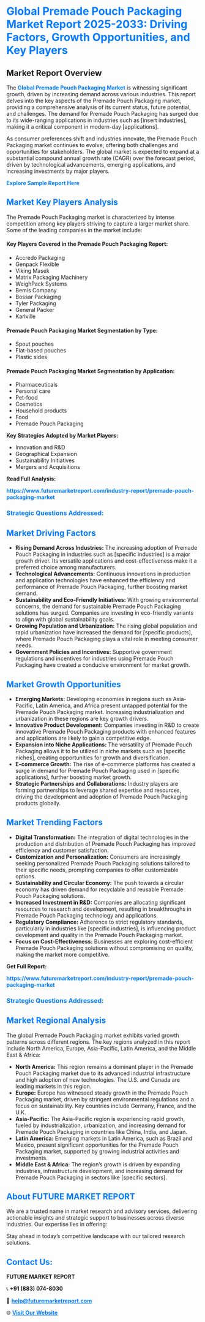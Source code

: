 <h1 style="color: #007BFF;">Global Premade Pouch Packaging Market Report 2025-2033: Driving Factors, Growth Opportunities, and Key Players</h1>

<section id="overview">
<h2>Market Report Overview</h2>
<p>The <a href="https://www.futuremarketreport.com/industry-report/premade-pouch-packaging-market" style="color: #007BFF; text-decoration: none;"><strong>Global Premade Pouch Packaging Market</strong></a> is witnessing significant growth, driven by increasing demand across various industries. This report delves into the key aspects of the Premade Pouch Packaging market, providing a comprehensive analysis of its current status, future potential, and challenges. The demand for Premade Pouch Packaging has surged due to its wide-ranging applications in industries such as [insert industries], making it a critical component in modern-day [applications].</p>
<p>As consumer preferences shift and industries innovate, the Premade Pouch Packaging market continues to evolve, offering both challenges and opportunities for stakeholders. The global market is expected to expand at a substantial compound annual growth rate (CAGR) over the forecast period, driven by technological advancements, emerging applications, and increasing investments by major players.</p>
</section>

<section id="overview">
<p><a href="https://www.futuremarketreport.com/request-sample/reportId=112052" style="color: #007BFF; text-decoration: none;"><strong>Explore Sample Report Here</strong></a></p>
</section>

<section id="key-players">
<h2 style="color: #007BFF;">Market Key Players Analysis</h2>
<p>The Premade Pouch Packaging market is characterized by intense competition among key players striving to capture a larger market share. Some of the leading companies in the market include:</p>
<h4>Key Players Covered in the Premade Pouch Packaging Report:</h4>
<ul><li>Accredo Packaging</li><li>Genpack Flexible</li><li>Viking Masek</li><li>Matrix Packaging Machinery</li><li>WeighPack Systems</li><li>Bemis Company</li><li>Bossar Packaging</li><li>Tyler Packaging</li><li>General Packer</li><li>Karlville</li></ul>
<h4>Premade Pouch Packaging Market Segmentation by Type:</h4>
<ul><li>Spout pouches</li><li>Flat-based pouches</li><li>Plastic sides</li></ul>

<h4>Premade Pouch Packaging Market Segmentation by Application:</h4>
<ul><li>Pharmaceuticals</li><li>Personal care</li><li>Pet-food</li><li>Cosmetics</li><li>Household products</li><li>Food</li><li>Premade Pouch Packaging</li></ul>
<p><strong>Key Strategies Adopted by Market Players:</strong></p>
<ul>
<li>Innovation and R&D</li>
<li>Geographical Expansion</li>
<li>Sustainability Initiatives</li>
<li>Mergers and Acquisitions</li>
</ul>
</section>

<section>
<p><strong>Read Full Analysis: </strong></p><a href="https://www.futuremarketreport.com/industry-report/premade-pouch-packaging-market" style="color: #007BFF; text-decoration: none;"><strong>https://www.futuremarketreport.com/industry-report/premade-pouch-packaging-market</strong></a>
<h3 style="color: #007BFF;">Strategic Questions Addressed:</h3>
</section>

<section id="driving-factors">
<h2 style="color: #007BFF;">Market Driving Factors</h2>
<ul>
<li><strong>Rising Demand Across Industries:</strong> The increasing adoption of Premade Pouch Packaging in industries such as [specific industries] is a major growth driver. Its versatile applications and cost-effectiveness make it a preferred choice among manufacturers.</li>
<li><strong>Technological Advancements:</strong> Continuous innovations in production and application technologies have enhanced the efficiency and performance of Premade Pouch Packaging, further boosting market demand.</li>
<li><strong>Sustainability and Eco-Friendly Initiatives:</strong> With growing environmental concerns, the demand for sustainable Premade Pouch Packaging solutions has surged. Companies are investing in eco-friendly variants to align with global sustainability goals.</li>
<li><strong>Growing Population and Urbanization:</strong> The rising global population and rapid urbanization have increased the demand for [specific products], where Premade Pouch Packaging plays a vital role in meeting consumer needs.</li>
<li><strong>Government Policies and Incentives:</strong> Supportive government regulations and incentives for industries using Premade Pouch Packaging have created a conducive environment for market growth.</li>
</ul>
</section>

<section id="growth-opportunities">
<h2 style="color: #007BFF;">Market Growth Opportunities</h2>
<ul>
<li><strong>Emerging Markets:</strong> Developing economies in regions such as Asia-Pacific, Latin America, and Africa present untapped potential for the Premade Pouch Packaging market. Increasing industrialization and urbanization in these regions are key growth drivers.</li>
<li><strong>Innovative Product Development:</strong> Companies investing in R&D to create innovative Premade Pouch Packaging products with enhanced features and applications are likely to gain a competitive edge.</li>
<li><strong>Expansion into Niche Applications:</strong> The versatility of Premade Pouch Packaging allows it to be utilized in niche markets such as [specific niches], creating opportunities for growth and diversification.</li>
<li><strong>E-commerce Growth:</strong> The rise of e-commerce platforms has created a surge in demand for Premade Pouch Packaging used in [specific applications], further boosting market growth.</li>
<li><strong>Strategic Partnerships and Collaborations:</strong> Industry players are forming partnerships to leverage shared expertise and resources, driving the development and adoption of Premade Pouch Packaging products globally.</li>
</ul>
</section>

<section id="trending-factors">
<h2 style="color: #007BFF;">Market Trending Factors</h2>
<ul>
<li><strong>Digital Transformation:</strong> The integration of digital technologies in the production and distribution of Premade Pouch Packaging has improved efficiency and customer satisfaction.</li>
<li><strong>Customization and Personalization:</strong> Consumers are increasingly seeking personalized Premade Pouch Packaging solutions tailored to their specific needs, prompting companies to offer customizable options.</li>
<li><strong>Sustainability and Circular Economy:</strong> The push towards a circular economy has driven demand for recyclable and reusable Premade Pouch Packaging solutions.</li>
<li><strong>Increased Investment in R&D:</strong> Companies are allocating significant resources to research and development, resulting in breakthroughs in Premade Pouch Packaging technology and applications.</li>
<li><strong>Regulatory Compliance:</strong> Adherence to strict regulatory standards, particularly in industries like [specific industries], is influencing product development and quality in the Premade Pouch Packaging market.</li>
<li><strong>Focus on Cost-Effectiveness:</strong> Businesses are exploring cost-efficient Premade Pouch Packaging solutions without compromising on quality, making the market more competitive.</li>
</ul>
</section>

<section>
<p><strong>Get Full Report: </strong></p><a href="https://www.futuremarketreport.com/industry-report/premade-pouch-packaging-market" style="color: #007BFF; text-decoration: none;"><strong>https://www.futuremarketreport.com/industry-report/premade-pouch-packaging-market</strong></a>
<h3 style="color: #007BFF;">Strategic Questions Addressed:</h3>
</section>


<section id="regional-analysis">
<h2 style="color: #007BFF;">Market Regional Analysis</h2>
<p>The global Premade Pouch Packaging market exhibits varied growth patterns across different regions. The key regions analyzed in this report include North America, Europe, Asia-Pacific, Latin America, and the Middle East & Africa:</p>
<ul>
<li><strong>North America:</strong> This region remains a dominant player in the Premade Pouch Packaging market due to its advanced industrial infrastructure and high adoption of new technologies. The U.S. and Canada are leading markets in this region.</li>
<li><strong>Europe:</strong> Europe has witnessed steady growth in the Premade Pouch Packaging market, driven by stringent environmental regulations and a focus on sustainability. Key countries include Germany, France, and the U.K.</li>
<li><strong>Asia-Pacific:</strong> The Asia-Pacific region is experiencing rapid growth, fueled by industrialization, urbanization, and increasing demand for Premade Pouch Packaging in countries like China, India, and Japan.</li>
<li><strong>Latin America:</strong> Emerging markets in Latin America, such as Brazil and Mexico, present significant opportunities for the Premade Pouch Packaging market, supported by growing industrial activities and investments.</li>
<li><strong>Middle East & Africa:</strong> The region’s growth is driven by expanding industries, infrastructure development, and increasing demand for Premade Pouch Packaging in sectors like [specific sectors].</li>
</ul>
</section>

<footer>
<h2 style="color: #007BFF;">About FUTURE MARKET REPORT</h2>
<p>We are a trusted name in market research and advisory services, delivering actionable insights and strategic support to businesses across diverse industries. Our expertise lies in offering:</p>

<p>Stay ahead in today’s competitive landscape with our tailored research solutions.</p>

<h2 style="color: #007BFF;">Contact Us:</h2>
<p><strong>FUTURE MARKET REPORT</strong></p>
<p>📞 <strong>+91 (883) 074-8030</strong></p>
<p>📧 <strong><a href="mailto:help@futuremarketreport.com" style="color: #007BFF;">help@futuremarketreport.com</a></strong></p>
<p>🌐 <strong><a href="https://www.futuremarketreport.com/" style="color: #007BFF;">Visit Our Website</a></strong></p>
</footer>